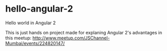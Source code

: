 # hello-angular-2
Hello world in Angular 2

This is just hands on project made for explaning Angular 2's advantages in this meetup:
http://www.meetup.com/JSChannel-Mumbai/events/224820147/
